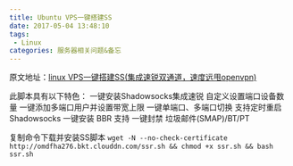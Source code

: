 ```yaml
---
title: Ubuntu VPS一键搭建SS
date: 2017-05-04 13:48:10
tags:
 - Linux
categories: 服务器相关问题&备忘
---
```


原文地址：[linux VPS一键搭建SS(集成速锐双通道，速度远甩openvpn)](http://www.pt3e.com/vpsss/)

此脚本具有以下特色：
一键安装Shadowsocks集成速锐
自定义设置端口设备数量
一键添加多端口用户并设置带宽上限
一键单端口、多端口切换
支持定时重启Shadowsocks
一键安装 BBR
支持 一键封禁 垃圾邮件(SMAP)/BT/PT

复制命令下载并安装SS脚本﻿
```wget -N --no-check-certificate http://omdfha276.bkt.clouddn.com/ssr.sh && chmod +x ssr.sh && bash ssr.sh```
